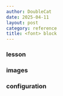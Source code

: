 ```yaml
---
author: DoubleCat
date: 2025-04-11
layout: post
category: reference
title: <font> block
---
```


### lesson
### images
### configuration
